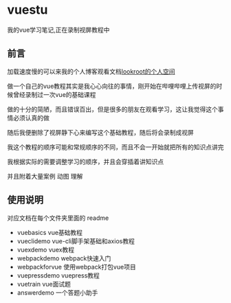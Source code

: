 # vuestu

我的vue学习笔记,正在录制视屏教程中

## 前言

加载速度慢的可以来我的个人博客观看文档[lookroot的个人空间](https://www.lookroot.cn/course/vuebasics/)

做一个自己的vue教程其实是我心心向往的事情，刚开始在哔哩哔哩上传视屏的时候曾经录制过一次vue的基础课程

做的十分的简陋，而且错误百出，但是很多的朋友在观看学习，这让我觉得这个事情必须认真的做

随后我便删除了视屏静下心来编写这个基础教程，随后将会录制成视屏

我这个教程的顺序可能和常规顺序的不同，而且不会一开始就把所有的知识点讲完

我根据实际的需要调整学习的顺序，并且会穿插着讲知识点

并且附着大量案例 动图 理解

## 使用说明

对应文档在每个文件夹里面的 readme

- vuebasics vue基础教程
- vueclidemo vue-cli脚手架基础和axios教程
- vuexdemo vuex教程
- webpackdemo webpack快速入门
- webpackforvue 使用webpack打包vue项目
- vuepressdemo vuepress教程
- vuetrain vue面试题
- answerdemo 一个答题小助手